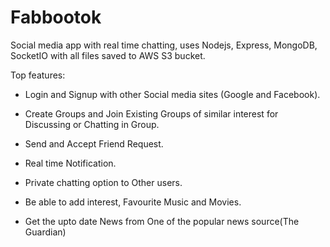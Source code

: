 # Fabbootok
Social media app with real time chatting, uses Nodejs, Express, MongoDB, SocketIO with all files saved to AWS S3 bucket.


Top features:

- Login and Signup with other Social media sites (Google and Facebook).

- Create Groups and Join Existing Groups of similar interest for Discussing or Chatting in Group.

- Send and Accept Friend Request.

- Real time Notification.

- Private chatting option to Other users.

- Be able to add interest, Favourite Music and Movies.

- Get the upto date News from One of the popular news source(The Guardian) 



